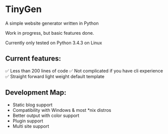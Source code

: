 # TinyGen

A simple website generator written in Python

Work in progress, but basic features done.

Currently only tested on Python 3.4.3 on Linux

## Current features:
✅ Less than 200 lines of code
✅ Not complicated if you have cli experience
✅ Straight forward light weight default template

## Development Map:

* Static blog support
* Compatibility with Windows & most *nix distros
* Better output with color support
* Plugin support
* Multi site support
